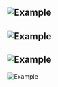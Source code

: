 ![Example](https://i.ibb.co/q1nYzr9/Screenshot-2021-11-11-at-8-56-05-PM.png)  
------
  
![Example](https://i.ibb.co/pvFSb4J/Screenshot-2021-11-11-at-8-57-34-PM.png)  
------

![Example](https://i.ibb.co/jTjMxpq/Screenshot-2021-11-11-at-8-56-40-PM.png)    
------

![Example](https://i.ibb.co/Lv46kyy/Screenshot-2021-11-11-at-8-57-05-PM.png)  
